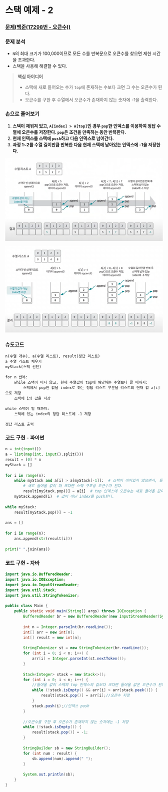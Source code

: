 # 스택 예제 - 2

### [문제(백준(17298번 - 오큰수))](https://www.acmicpc.net/problem/17298)

### 문제 분석
- `N`의 최대 크기가 100,000이므로 모든 수를 반복문으로 오큰수를 찾으면 제한 시간을 초과한다.
- 스택을 사용해 해결할 수 있다.

> **핵심 아이디어**<br>
> - 스택에 새로 들어오는 수가 `top`에 존재하는 수보다 크면 그 수는 오큰수가 된다.
> - 오큰수를 구한 후 수열에서 오큰수가 존재하지 않는 숫자에 -1을 출력한다. 

### 손으로 풀어보기
1. **스택이 채워져 있고, `A[index] > A[top]`인 경우 `pop`한 인덱스를 이용하여 정답 수열에 오큰수를 저장한다. `pop`은 조건을 만족하는 동안 반복한다.**
2. **현재 인덱스를 스택에 `push`하고 다음 인덱스로 넘어간다.**
3. **과정 1~2를 수열 길이만큼 반복한 다음 현재 스택에 남아있는 인덱스에 -1을 저장한다.**

![img_1.png](image/img_1.png)

![img_2.png](image/img_2.png)

### 슈도코드
```text
n(수열 개수), a(수열 리스트), result(정답 리스트)
a 수열 리스트 채우기
myStack(스택 선언)

for n 반복:
    while 스택이 비지 않고, 현재 수열값이 top에 해당하는 수열보다 클 때까지:
        스택에서 pop한 값을 index로 하는 정답 리스트 부분을 리스트의 현재 값 a[i]으로 저장
    스택에 i의 값을 저장

while 스택이 빌 때까지:
    스택에 있는 index의 정답 리스트에 -1 저장

정답 리스트 출력
```

### 코드 구현 - 파이썬
```python
n = int(input())
a = list(map(int, input().split()))
result = [0] * n
myStack = []

for i in range(n):
    while myStack and a[i] > a[myStack[-1]]:  # 스택이 비어있지 않으면서, 들어올 값과 스택의 top에 있는 값을 비교
        # 새로 들어올 값이 더 크다면 스택 구조상 오큰수가 된다.
        result[myStack.pop()] = a[i]  # top 인덱스에 오큰수는 새로 들어올 값이 된다.
    myStack.append(i)  # 값이 아닌 index를 push한다.

while myStack:
    result[myStack.pop()] = -1

ans = []

for i in range(n):
    ans.append(str(result[i]))

print(" ".join(ans))

```

### 코드 구현 - 자바
```java
import java.io.BufferedReader;
import java.io.IOException;
import java.io.InputStreamReader;
import java.util.Stack;
import java.util.StringTokenizer;

public class Main {
    public static void main(String[] args) throws IOException {
        BufferedReader br = new BufferedReader(new InputStreamReader(System.in));

        int n = Integer.parseInt(br.readLine());
        int[] arr = new int[n];
        int[] result = new int[n];

        StringTokenizer st = new StringTokenizer(br.readLine());
        for (int i = 0; i < n; i++) {
            arr[i] = Integer.parseInt(st.nextToken());
        }

        Stack<Integer> stack = new Stack<>();
        for (int i = 0; i < n; i++) {
            //들어올 값이 스택의 top 인덱스의 값보다 크다면 들어올 값은 오큰수가 된다.
            while (!stack.isEmpty() && arr[i] > arr[stack.peek()]) {
                result[stack.pop()] = arr[i];//오큰수 저장
            }
            stack.push(i);//인덱스 push
        }

        //오큰수를 구한 후 오큰수가 존재하지 않는 숫자에는 -1 저장
        while (!stack.isEmpty()) {
            result[stack.pop()] = -1;
        }

        StringBuilder sb = new StringBuilder();
        for (int num : result) {
            sb.append(num).append(" ");
        }

        System.out.println(sb);
    }
}
```